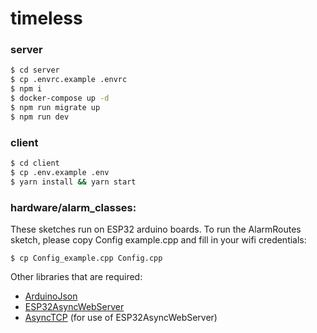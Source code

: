 # timeless

### server
```sh
$ cd server
$ cp .envrc.example .envrc
$ npm i
$ docker-compose up -d
$ npm run migrate up
$ npm run dev
```

### client
```sh
$ cd client
$ cp .env.example .env
$ yarn install && yarn start
```

### hardware/alarm_classes:
These sketches run on ESP32 arduino boards.
To run the AlarmRoutes sketch, please copy Config example.cpp and fill in your wifi credentials:
```ssh
$ cp Config_example.cpp Config.cpp
```
Other libraries that are required:
- [ArduinoJson](https://arduinojson.org/)
- [ESP32AsyncWebServer](https://github.com/me-no-dev/ESPAsyncWebServer)
- [AsyncTCP](https://github.com/me-no-dev/AsyncTCP) (for use of ESP32AsyncWebServer)